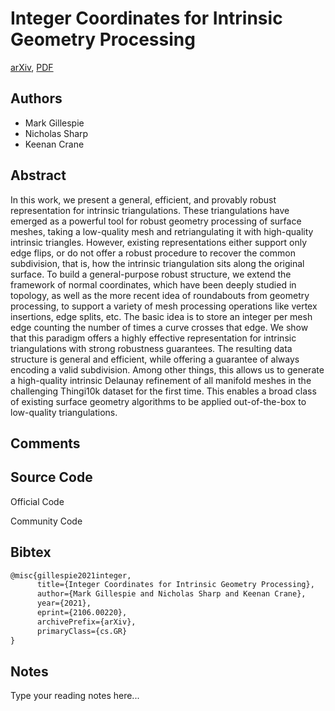 
# Integer Coordinates for Intrinsic Geometry Processing

[arXiv](https://arxiv.org/abs/2106.0220), [PDF](https://arxiv.org/pdf/2106.0220.pdf)

## Authors

- Mark Gillespie
- Nicholas Sharp
- Keenan Crane

## Abstract

In this work, we present a general, efficient, and provably robust representation for intrinsic triangulations. These triangulations have emerged as a powerful tool for robust geometry processing of surface meshes, taking a low-quality mesh and retriangulating it with high-quality intrinsic triangles. However, existing representations either support only edge flips, or do not offer a robust procedure to recover the common subdivision, that is, how the intrinsic triangulation sits along the original surface. To build a general-purpose robust structure, we extend the framework of normal coordinates, which have been deeply studied in topology, as well as the more recent idea of roundabouts from geometry processing, to support a variety of mesh processing operations like vertex insertions, edge splits, etc. The basic idea is to store an integer per mesh edge counting the number of times a curve crosses that edge. We show that this paradigm offers a highly effective representation for intrinsic triangulations with strong robustness guarantees. The resulting data structure is general and efficient, while offering a guarantee of always encoding a valid subdivision. Among other things, this allows us to generate a high-quality intrinsic Delaunay refinement of all manifold meshes in the challenging Thingi10k dataset for the first time. This enables a broad class of existing surface geometry algorithms to be applied out-of-the-box to low-quality triangulations.

## Comments



## Source Code

Official Code



Community Code



## Bibtex

```tex
@misc{gillespie2021integer,
      title={Integer Coordinates for Intrinsic Geometry Processing}, 
      author={Mark Gillespie and Nicholas Sharp and Keenan Crane},
      year={2021},
      eprint={2106.00220},
      archivePrefix={arXiv},
      primaryClass={cs.GR}
}
```

## Notes

Type your reading notes here...

